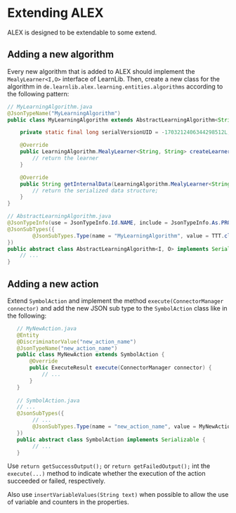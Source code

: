 # Extending ALEX

ALEX is designed to be extendable to some extend.


## Adding a new algorithm

Every new algorithm that is added to ALEX should implement the `MealyLearner<I,O>` interface of LearnLib.
Then, create a new class for the algorithm in `de.learnlib.alex.learning.entities.algorithms` according to the following pattern:

```Java
// MyLearningAlgorithm.java
@JsonTypeName("MyLearningAlgorithm")
public class MyLearningAlgorithm extends AbstractLearningAlgorithm<String, String> implements Serializable {

    private static final long serialVersionUID = -1703212406344298512L; // e.g.

    @Override
    public LearningAlgorithm.MealyLearner<String, String> createLearner(Alphabet<String> sigma, MembershipOracle<String, Word<String>> oracle) {
        // return the learner
    }

    @Override
    public String getInternalData(LearningAlgorithm.MealyLearner<String, String> learner) {
        // return the serialized data structure;
    }
}

// AbstractLearningAlgorithm.java
@JsonTypeInfo(use = JsonTypeInfo.Id.NAME, include = JsonTypeInfo.As.PROPERTY, property = "name")
@JsonSubTypes({
        @JsonSubTypes.Type(name = "MyLearningAlgorithm", value = TTT.class)
})
public abstract class AbstractLearningAlgorithm<I, O> implements Serializable {
    // ...
}
```


## Adding a new action

Extend `SymbolAction` and implement the method `execute(ConnectorManager connector)` and add the new JSON sub type to the `SymbolAction` class like in the following:

```Java
   // MyNewAction.java
   @Entity
   @DiscriminatorValue("new_action_name")
   @JsonTypeName("new_action_name")
   public class MyNewAction extends SymbolAction {
       @Override
       public ExecuteResult execute(ConnectorManager connector) {
           // ...
       }
   }
   
   // SymbolAction.java
   // ...
   @JsonSubTypes({
        // ...
        @JsonSubTypes.Type(name = "new_action_name", value = MyNewAction.class),
   })
   public abstract class SymbolAction implements Serializable {
        // ...
   }
```

Use `return getSuccessOutput();` or `return getFailedOutput();` int the `execute(...)` method to indicate whether the execution of the action succeeded or failed, respectively.

Also use `insertVariableValues(String text)` when possible to allow the use of variable and counters in the properties.